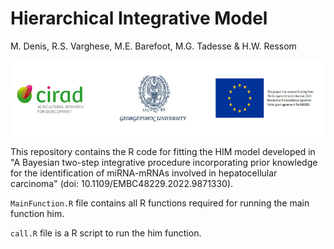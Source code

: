 # Hierarchical Integrative Model 

M. Denis, R.S. Varghese, M.E. Barefoot, M.G. Tadesse & H.W. Ressom

![](logo.png)

This repository contains the R code for fitting the HIM model developed in "A Bayesian two-step integrative procedure incorporating prior
knowledge for the identification of miRNA-mRNAs involved in hepatocellular carcinoma" (doi: 10.1109/EMBC48229.2022.9871330).

`MainFunction.R` file contains all R functions required for running the main function him. 

`call.R` file is a R script to run the him function.
